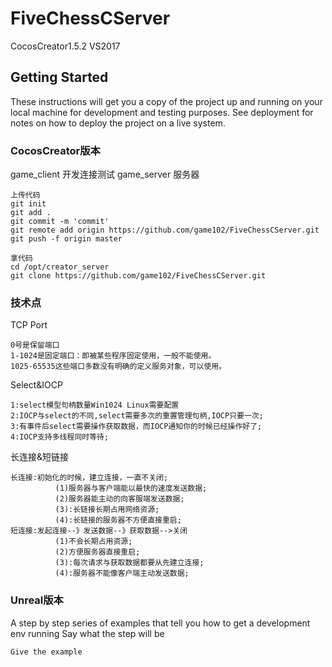 # FiveChessCServer

CocosCreator1.5.2 VS2017

## Getting Started

These instructions will get you a copy of the project up and running on your local machine for development and testing purposes. See deployment for notes on how to deploy the project on a live system.

### CocosCreator版本

game_client 开发连接测试
game_server 服务器

```
上传代码
git init
git add .
git commit -m 'commit'
git remote add origin https://github.com/game102/FiveChessCServer.git
git push -f origin master

拿代码
cd /opt/creator_server
git clone https://github.com/game102/FiveChessCServer.git
```

### 技术点
TCP Port
```
0号是保留端口
1-1024是固定端口：即被某些程序固定使用，一般不能使用。
1025-65535这些端口多数没有明确的定义服务对象，可以使用。
```
Select&IOCP
```
1:select模型句柄数量Win1024 Linux需要配置
2:IOCP与select的不同,select需要多次的重置管理句柄,IOCP只要一次;
3:有事件后select需要操作获取数据，而IOCP通知你的时候已经操作好了;
4:IOCP支持多线程同时等待;
```
长连接&短链接
```
长连接:初始化的时候，建立连接，一直不关闭;
          (1)服务器与客户端能以最快的速度发送数据;
          (2)服务器能主动的向客服端发送数据;
          (3):长链接长期占用网络资源;
          (4):长链接的服务器不方便直接重启;
短连接:发起连接--》发送数据--》获取数据-->关闭
          (1)不会长期占用资源;
          (2)方便服务器直接重启;
          (3):每次请求与获取数据都要从先建立连接;
          (4):服务器不能像客户端主动发送数据;
```
### Unreal版本
A step by step series of examples that tell you how to get a development env running
Say what the step will be

```
Give the example
```
